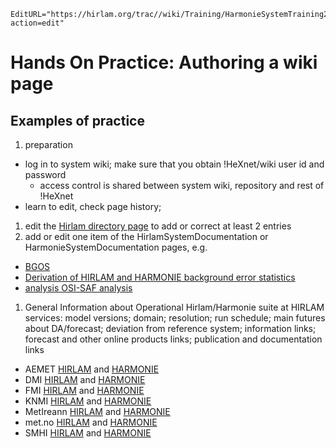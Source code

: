 ```@meta
EditURL="https://hirlam.org/trac//wiki/Training/HarmonieSystemTraining2008/Training/WikiAuthoring?action=edit"
```

# Hands On Practice: Authoring a wiki page

## Examples of practice

 1. preparation
  * log in to system wiki; make sure that you obtain !HeXnet/wiki user id and password
    * access control is shared between system wiki, repository and rest of !HeXnet
  * learn to edit, check page history;
 1. edit the [Hirlam directory page](../../../HirlamDirectory/Alphabetical.md) to add or correct at least 2 entries
 1. add or edit one item of the HirlamSystemDocumentation or HarmonieSystemDocumentation pages, e.g.
   * [BGOS](../../../HirlamSystemDocumentation/Analysis/SYNOP/BGOS.md)
   * [Derivation of HIRLAM and HARMONIE background error statistics](../../../HarmonieSystemDocumentation/DataAssimilation3DVAR.md)
   * [analysis OSI-SAF analysis](../../../HirlamSystemDocumentation/Analysis/OSI-SAF.md)
 1. General Information about Operational Hirlam/Harmonie suite at HIRLAM services: model versions; domain;  resolution; run schedule; main futures about DA/forecast; deviation from reference system; information links; forecast and other online products links; publication and documentation links
   * AEMET [HIRLAM](../../../AEMET_HIRLAM.md) and [HARMONIE](../../../AEMET_HARMONIE.md)
   * DMI [HIRLAM](../../../DMI_HIRLAM.md) and [HARMONIE](../../../DMI_HARMONIE.md)
   * FMI [HIRLAM](../../../FMI_HIRLAM.md) and [HARMONIE](../../../FMI_HARMONIE.md)
   * KNMI [HIRLAM](../../../KNMI_HIRLAM.md) and [HARMONIE](../../../KNMI_HARMONIE.md)
   * MetIreann [HIRLAM](../../../METIE_HIRLAM.md) and [HARMONIE](../../../METIE_HARMONIE.md)
   * met.no [HIRLAM](../../../metno_HIRLAM.md) and [HARMONIE](../../../metno_HARMONIE.md)
   * SMHI [HIRLAM](../../../SMHI_HIRLAM.md) and [HARMONIE](../../../SMHI_HARMONIE.md)
